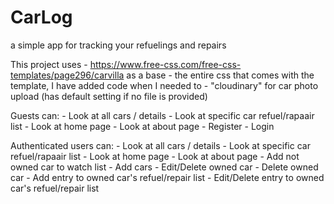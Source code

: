 # CarLog
 a simple app for tracking your refuelings and repairs

 This project uses 
    - https://www.free-css.com/free-css-templates/page296/carvilla as a base
    - the entire css that comes with the template, I have added code when I needed to
    - "cloudinary" for car photo upload (has default setting if no file is provided)

 Guests can:
    - Look at all cars / details
    - Look at specific car refuel/rapaair list
    - Look at home page
    - Look at about page
    - Register
    - Login

Authenticated users can:
    - Look at all cars / details
    - Look at specific car refuel/rapaair list
    - Look at home page
    - Look at about page
    - Add not owned car to watch list
    - Add cars
    - Edit/Delete owned car
    - Delete owned car
    - Add entry to owned car's refuel/repair list
    - Edit/Delete entry to owned car's refuel/repair list

